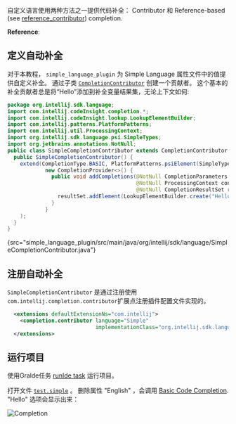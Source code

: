 [//]: # (title: 9. Completion Contributor)

<!-- Copyright 2000-2021 JetBrains s.r.o. and other contributors. Use of this source code is governed by the Apache 2.0 license that can be found in the LICENSE file. -->

<include src="language_and_filetype.md" include-id="custom_language_tutorial_header"></include>

自定义语言使用两种方法之一提供代码补全： Contributor 和 Reference-based (see [reference_contributor](reference_contributor.md)) completion.

**Reference**: [](code_completion.md)

## 定义自动补全
对于本教程， `simple_language_plugin` 为 Simple Language 属性文件中的值提供自定义补全。
通过子类 [`CompletionContributor`](upsource:///platform/analysis-api/src/com/intellij/codeInsight/completion/CompletionContributor.java) 创建一个贡献者。
这个基本的补全贡献者总是将“Hello”添加到补全变量结果集，无论上下文如何:

```java
package org.intellij.sdk.language;
import com.intellij.codeInsight.completion.*;
import com.intellij.codeInsight.lookup.LookupElementBuilder;
import com.intellij.patterns.PlatformPatterns;
import com.intellij.util.ProcessingContext;
import org.intellij.sdk.language.psi.SimpleTypes;
import org.jetbrains.annotations.NotNull;
public class SimpleCompletionContributor extends CompletionContributor {
  public SimpleCompletionContributor() {
    extend(CompletionType.BASIC, PlatformPatterns.psiElement(SimpleTypes.VALUE),
            new CompletionProvider<>() {
              public void addCompletions(@NotNull CompletionParameters parameters,
                                         @NotNull ProcessingContext context,
                                         @NotNull CompletionResultSet resultSet) {
                resultSet.addElement(LookupElementBuilder.create("Hello"));
              }
            }
    );
  }
}
```
{src="simple_language_plugin/src/main/java/org/intellij/sdk/language/SimpleCompletionContributor.java"}

## 注册自动补全
`SimpleCompletionContributor` 是通过注册使用`com.intellij.completion.contributor`扩展点注册插件配置文件实现的。
```xml
  <extensions defaultExtensionNs="com.intellij">
    <completion.contributor language="Simple"
                            implementationClass="org.intellij.sdk.language.SimpleCompletionContributor"/>
  </extensions>
```

## 运行项目
使用Gralde任务 [runIde task](gradle_prerequisites.md#running-a-simple-gradle-based-intellij-platform-plugin) 运行项目。

打开文件 [`test.simple`](lexer_and_parser_definition.md#run-the-project) 。
删除属性 "English" ，会调用 [Basic Code Completion](https://www.jetbrains.com/help/idea/auto-completing-code.html#invoke-basic-completion).
"Hello" 选项会显示出来：

![Completion](../../../images/tutorials/custom_language_support/img/completion.png)
